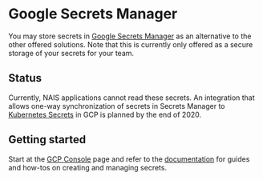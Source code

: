 # Google Secrets Manager

You may store secrets in [Google Secrets Manager] as an alternative to the other offered solutions. Note that this is currently only offered as a secure storage of your secrets for your team. 

## Status

Currently, NAIS applications cannot read these secrets. An integration that allows one-way synchronization of secrets in Secrets Manager to [Kubernetes Secrets] in GCP is planned by the end of 2020.

## Getting started
Start at the [GCP Console] page and refer to the [documentation][Secrets Manager Documentation] for guides and how-tos on creating and managing secrets.

[GCP Console]: https://console.cloud.google.com/security/secret-manager
[Google Secrets Manager]: https://cloud.google.com/secret-manager
[Kubernetes Secrets]: ./kubernetes-secrets.md
[Secrets Manager Documentation]: https://cloud.google.com/secret-manager/docs
